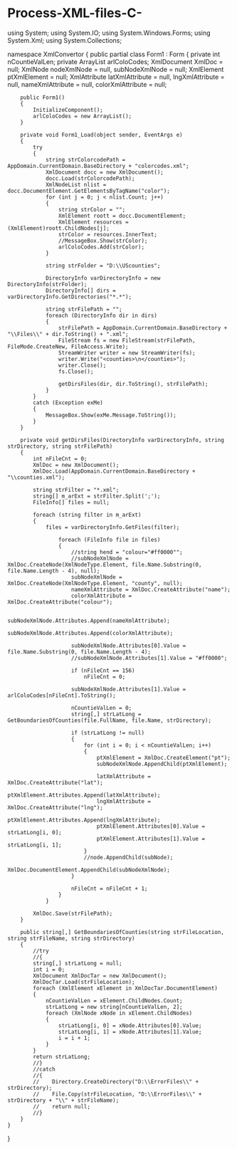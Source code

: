 Process-XML-files-C-
====================
using System;
using System.IO;
using System.Windows.Forms;
using System.Xml;
using System.Collections;

namespace XmlConvertor
{
    public partial class Form1 : Form
    {
        private int nCountieValLen;
        private ArrayList arlColoCodes;
        XmlDocument XmlDoc = null;
        XmlNode nodeXmlNode = null, subNodeXmlNode = null;
        XmlElement ptXmlElement = null;
        XmlAttribute latXmlAttribute = null, lngXmlAttribute = null, nameXmlAttribute = null, colorXmlAttribute = null;

        public Form1()
        {
            InitializeComponent();
            arlColoCodes = new ArrayList();
        }

        private void Form1_Load(object sender, EventArgs e)
        {
            try
            {
                string strColorcodePath = AppDomain.CurrentDomain.BaseDirectory + "colorcodes.xml";
                XmlDocument docc = new XmlDocument();
                docc.Load(strColorcodePath);
                XmlNodeList nlist = docc.DocumentElement.GetElementsByTagName("color");
                for (int j = 0; j < nlist.Count; j++)
                {
                    string strColor = "";
                    XmlElement roott = docc.DocumentElement;
                    XmlElement resources = (XmlElement)roott.ChildNodes[j];
                    strColor = resources.InnerText;
                    //MessageBox.Show(strColor);
                    arlColoCodes.Add(strColor);   
                }
                
                string strFolder = "D:\\UScounties";

                DirectoryInfo varDirectoryInfo = new DirectoryInfo(strFolder);
                DirectoryInfo[] dirs = varDirectoryInfo.GetDirectories("*.*");

                string strFilePath = "";
                foreach (DirectoryInfo dir in dirs)
                {
                    strFilePath = AppDomain.CurrentDomain.BaseDirectory + "\\Files\\" + dir.ToString() + ".xml";
                    FileStream fs = new FileStream(strFilePath, FileMode.CreateNew, FileAccess.Write);
                    StreamWriter writer = new StreamWriter(fs);
                    writer.Write("<counties>\n</counties>");
                    writer.Close();
                    fs.Close();

                    getDirsFiles(dir, dir.ToString(), strFilePath);
                }
            }
            catch (Exception exMe)
            {
                MessageBox.Show(exMe.Message.ToString());
            }
        }

        private void getDirsFiles(DirectoryInfo varDirectoryInfo, string strDirectory, string strFilePath)
        {
            int nFileCnt = 0;
            XmlDoc = new XmlDocument();
            XmlDoc.Load(AppDomain.CurrentDomain.BaseDirectory + "\\counties.xml");
            
            string strFilter = "*.xml";
            string[] m_arExt = strFilter.Split(';');
            FileInfo[] files = null;

            foreach (string filter in m_arExt)
            {
                files = varDirectoryInfo.GetFiles(filter);
              
                    foreach (FileInfo file in files)
                    {
                        //string hend = "colour="#ff0000"";
                        //subNodeXmlNode = XmlDoc.CreateNode(XmlNodeType.Element, file.Name.Substring(0, file.Name.Length - 4), null);
                        subNodeXmlNode = XmlDoc.CreateNode(XmlNodeType.Element, "county", null);
                        nameXmlAttribute = XmlDoc.CreateAttribute("name");
                        colorXmlAttribute = XmlDoc.CreateAttribute("colour");

                        subNodeXmlNode.Attributes.Append(nameXmlAttribute);
                        subNodeXmlNode.Attributes.Append(colorXmlAttribute);

                        subNodeXmlNode.Attributes[0].Value = file.Name.Substring(0, file.Name.Length - 4);
                        //subNodeXmlNode.Attributes[1].Value = "#ff0000";

                        if (nFileCnt == 156)
                            nFileCnt = 0;

                        subNodeXmlNode.Attributes[1].Value = arlColoCodes[nFileCnt].ToString(); 

                        nCountieValLen = 0;
                        string[,] strLatLong = GetBoundariesOfCounties(file.FullName, file.Name, strDirectory);

                        if (strLatLong != null)
                        {
                            for (int i = 0; i < nCountieValLen; i++)
                            {
                                ptXmlElement = XmlDoc.CreateElement("pt");
                                subNodeXmlNode.AppendChild(ptXmlElement);

                                latXmlAttribute = XmlDoc.CreateAttribute("lat");
                                ptXmlElement.Attributes.Append(latXmlAttribute);
                                lngXmlAttribute = XmlDoc.CreateAttribute("lng");
                                ptXmlElement.Attributes.Append(lngXmlAttribute);
                                ptXmlElement.Attributes[0].Value = strLatLong[i, 0];
                                ptXmlElement.Attributes[1].Value = strLatLong[i, 1];
                            }
                            //node.AppendChild(subNode);
                            XmlDoc.DocumentElement.AppendChild(subNodeXmlNode);
                        }

                        nFileCnt = nFileCnt + 1;
                    }
                }
            
            XmlDoc.Save(strFilePath);
        }

        public string[,] GetBoundariesOfCounties(string strFileLocation, string strFileName, string strDirectory)
        {
            //try
            //{
            string[,] strLatLong = null;
            int i = 0;
            XmlDocument XmlDocTar = new XmlDocument();
            XmlDocTar.Load(strFileLocation);
            foreach (XmlElement xElement in XmlDocTar.DocumentElement)
            {
                nCountieValLen = xElement.ChildNodes.Count;
                strLatLong = new string[nCountieValLen, 2];
                foreach (XmlNode xNode in xElement.ChildNodes)
                {
                    strLatLong[i, 0] = xNode.Attributes[0].Value;
                    strLatLong[i, 1] = xNode.Attributes[1].Value;
                    i = i + 1;
                }
            }
            return strLatLong;
            //}
            //catch
            //{
            //    Directory.CreateDirectory("D:\\ErrorFiles\\" + strDirectory);
            //    File.Copy(strFileLocation, "D:\\ErrorFiles\\" + strDirectory + "\\" + strFileName);
            //    return null;
            //}
        }
    }
}
